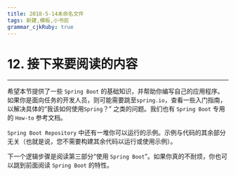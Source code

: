 ```yaml
---
title: 2018-5-14未命名文件 
tags: 新建,模板,小书匠
grammar_cjkRuby: true
---
```



# 12. 接下来要阅读的内容
---

希望本节提供了一些 `Spring Boot` 的基础知识，并帮助你编写自己的应用程序。如果你是面向任务的开发人员，则可能需要跳至`spring.io`，查看一些入门指南，以解决具体的“我该如何使用`Spring`？” 之类的问题。我们也有 `Spring Boot` 专用的 `How-to` 参考文档。

`Spring Boot Repository` 中还有一堆你可以运行的示例。示例与代码的其余部分无关（也就是说，您不需要构建其余代码以运行或使用示例）。

下一个逻辑步骤是阅读第三部分“使用 `Spring Boot`”。如果你真的不耐烦，你也可以跳到前面阅读 `Spring Boot` 的特性。